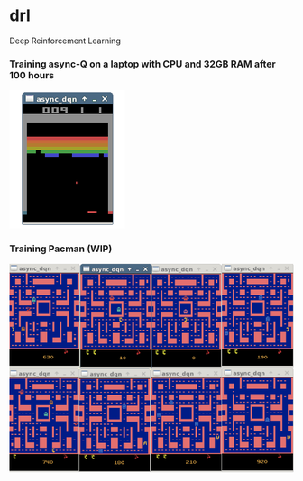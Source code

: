 # drl
Deep Reinforcement Learning


### Training async-Q on a laptop with CPU and 32GB RAM after 100 hours

![alt text](https://raw.githubusercontent.com/JoeZhao84/drl/master/breakout.gif)

### Training Pacman (WIP)
![alt text](https://raw.githubusercontent.com/JoeZhao84/drl/master/Pacman.gif)
